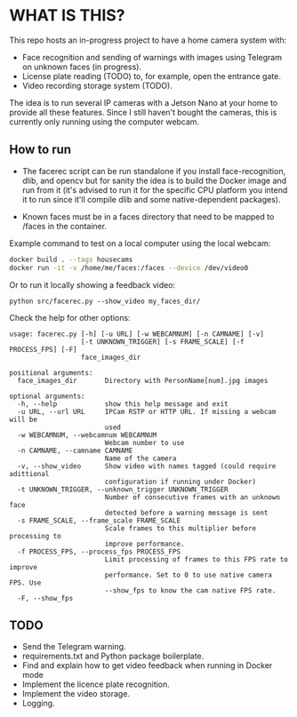 # WHAT IS THIS?

This repo hosts an in-progress project to have a home camera system with:

- Face recognition and sending of warnings with images using Telegram on unknown
  faces (in progress).
- License plate reading (TODO) to, for example, open the entrance gate.
- Video recording storage system (TODO).

The idea is to run several IP cameras with a Jetson Nano at your home to provide
all these features. Since I still haven't bought the cameras, this is
currently only running using the computer webcam.

## How to run

- The facerec script can be run standalone if you install face-recognition,
  dlib, and opencv but for sanity the idea is to build the Docker image and run 
  from it (it's advised to run it for the specific CPU platform you intend it to
  run since it'll compile dlib and some native-dependent packages).

- Known faces must be in a faces directory that need to be mapped to /faces in 
  the container.

Example command to test on a local computer using the local webcam:

```bash
docker build . --tags housecams
docker run -it -v /home/me/faces:/faces --device /dev/video0
```

Or to run it locally showing a feedback video:

```
python src/facerec.py --show_video my_faces_dir/
```

Check the help for other options:

```
usage: facerec.py [-h] [-u URL] [-w WEBCAMNUM] [-n CAMNAME] [-v]
                  [-t UNKNOWN_TRIGGER] [-s FRAME_SCALE] [-f PROCESS_FPS] [-F]
                  face_images_dir

positional arguments:
  face_images_dir       Directory with PersonName[num].jpg images

optional arguments:
  -h, --help            show this help message and exit
  -u URL, --url URL     IPCam RSTP or HTTP URL. If missing a webcam will be
                        used
  -w WEBCAMNUM, --webcamnum WEBCAMNUM
                        Webcam number to use
  -n CAMNAME, --camname CAMNAME
                        Name of the camera
  -v, --show_video      Show video with names tagged (could require adittional
                        configuration if running under Docker)
  -t UNKNOWN_TRIGGER, --unknown_trigger UNKNOWN_TRIGGER
                        Number of consecutive frames with an unknown face
                        detected before a warning message is sent
  -s FRAME_SCALE, --frame_scale FRAME_SCALE
                        Scale frames to this multiplier before processing to
                        improve performance.
  -f PROCESS_FPS, --process_fps PROCESS_FPS
                        Limit processing of frames to this FPS rate to improve
                        performance. Set to 0 to use native camera FPS. Use
                        --show_fps to know the cam native FPS rate.
  -F, --show_fps
```

## TODO

- Send the Telegram warning.
- requirements.txt and Python package boilerplate.
- Find and explain how to get video feedback when running in Docker mode
- Implement the licence plate recognition.
- Implement the video storage.
- Logging.

